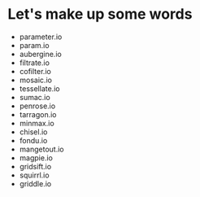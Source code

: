 # Let's make up some words

* parameter.io
* param.io
* aubergine.io
* filtrate.io
* cofilter.io
* mosaic.io
* tessellate.io
* sumac.io
* penrose.io
* tarragon.io
* minmax.io
* chisel.io
* fondu.io
* mangetout.io
* magpie.io
* gridsift.io
* squirrl.io
* griddle.io
